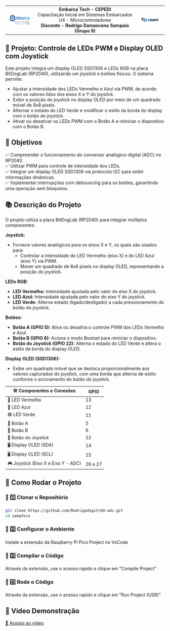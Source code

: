 <table align="center">
  <tr>
    <td><img src="image.png" width="100"></td>
    <td align="center">
      <b>Embarca Tech - CEPEDI</b><br>
      Capacitação Inicial em Sistemas Embarcados<br>
      U4 - Microcontroladores <br>
      <b>Discente - Rodrigo Damasceno Sampaio (Grupo 9)</b>
    </td>
    <td><img src="image2.png" width="100"></td>
  </tr>
</table>

## 🌟 Projeto: Controle de LEDs PWM e Display OLED com Joystick
Este projeto integra um display OLED SSD1306 e LEDs RGB na placa BitDogLab (RP2040), utilizando um joystick e botões físicos. O sistema permite:

- Ajustar a intensidade dos LEDs Vermelho e Azul via PWM, de acordo com os valores lidos dos eixos X e Y do joystick.
- Exibir a posição do joystick no display OLED por meio de um quadrado móvel de 8x8 pixels.
- Alternar o estado do LED Verde e modificar o estilo da borda do display com o botão do joystick.
- Ativar ou desativar os LEDs PWM com o Botão A e reiniciar o dispositivo com o Botão B.

## 🎯 Objetivos

✅ Compreender o funcionamento do conversor analógico-digital (ADC) no RP2040.  
✅ Utilizar PWM para controle de intensidade dos LEDs.  
✅ Integrar um display OLED SSD1306 via protocolo I2C para exibir informações dinâmicas.  
✅ Implementar interrupções com debouncing para os botões, garantindo uma operação sem bloqueios.

## 📚 Descrição do Projeto
O projeto utiliza a placa BitDogLab (RP2040) para integrar múltiplos componentes:

**Joystick:**  
- Fornece valores analógicos para os eixos X e Y, os quais são usados para:
  - Controlar a intensidade do LED Vermelho (eixo X) e do LED Azul (eixo Y) via PWM.
  - Mover um quadrado de 8x8 pixels no display OLED, representando a posição do joystick.

**LEDs RGB:**  
- **LED Vermelho:** Intensidade ajustada pelo valor do eixo X do joystick.  
- **LED Azul:** Intensidade ajustada pelo valor do eixo Y do joystick.  
- **LED Verde:** Alterna estado (ligado/desligado) a cada pressionamento do botão do joystick.

**Botões:**  
- **Botão A (GPIO 5):** Ativa ou desativa o controle PWM dos LEDs Vermelho e Azul.  
- **Botão B (GPIO 6):** Aciona o modo Bootsel para reiniciar o dispositivo.  
- **Botão do Joystick (GPIO 22):** Alterna o estado do LED Verde e altera o estilo da borda do display OLED.

**Display OLED (SSD1306):**  
- Exibe um quadrado móvel que se desloca proporcionalmente aos valores capturados do joystick, com uma borda que alterna de estilo conforme o acionamento do botão do joystick.

| 🛠 Componentes e Conexões          | GPIO        |
|------------------------------------|-------------|
| 🔴 LED Vermelho                    | 13          |
| 🔵 LED Azul                        | 12          |
| 🟢 LED Verde                       | 11          |
| 🔘 Botão A                         | 5           |
| 🔘 Botão B                         | 6           |
| 🔘 Botão do Joystick               | 22          |
| 🖥 Display OLED (SDA)               | 14          |
| 🖥 Display OLED (SCL)               | 15          |
| 🎮 Joystick (Eixo X e Eixo Y - ADC)  | 26 e 27     |

## 🚀 Como Rodar o Projeto

### 📌 **1️⃣ Clonar o Repositório**
```bash
git clone https://github.com/Rodrigodsgit/U4-adc.git
cd semaforo
```

### 📌 **2️⃣ Configurar o Ambiente**
Instale a extensão da Raspberry Pi Pico Project no VsCode  

### 📌 3️⃣ Compilar o Código
Através da extensão, use o acesso rapido e clique em "Compile Project"

### 📌 4️⃣ Rode o Código
Através da extensão, use o acesso rapido e clique em "Run Project (USB)"

## 🚀 Video Demonstração


[🎥 Assista ao vídeo](https://youtube.com/shorts/-TScRmN6z1A)
